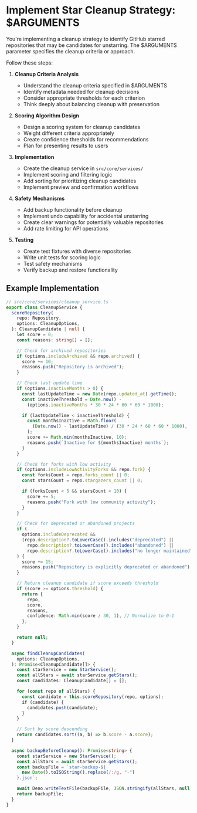 # Implement Star Cleanup Strategy: $ARGUMENTS

You're implementing a cleanup strategy to identify GitHub starred repositories
that may be candidates for unstarring. The $ARGUMENTS parameter specifies the
cleanup criteria or approach.

Follow these steps:

1. **Cleanup Criteria Analysis**
   - Understand the cleanup criteria specified in $ARGUMENTS
   - Identify metadata needed for cleanup decisions
   - Consider appropriate thresholds for each criterion
   - Think deeply about balancing cleanup with preservation

2. **Scoring Algorithm Design**
   - Design a scoring system for cleanup candidates
   - Weight different criteria appropriately
   - Create confidence thresholds for recommendations
   - Plan for presenting results to users

3. **Implementation**
   - Create the cleanup service in `src/core/services/`
   - Implement scoring and filtering logic
   - Add sorting for prioritizing cleanup candidates
   - Implement preview and confirmation workflows

4. **Safety Mechanisms**
   - Add backup functionality before cleanup
   - Implement undo capability for accidental unstarring
   - Create clear warnings for potentially valuable repositories
   - Add rate limiting for API operations

5. **Testing**
   - Create test fixtures with diverse repositories
   - Write unit tests for scoring logic
   - Test safety mechanisms
   - Verify backup and restore functionality

## Example Implementation

```typescript
// src/core/services/cleanup_service.ts
export class CleanupService {
  scoreRepository(
    repo: Repository,
    options: CleanupOptions,
  ): CleanupCandidate | null {
    let score = 0;
    const reasons: string[] = [];

    // Check for archived repositories
    if (options.includeArchived && repo.archived) {
      score += 10;
      reasons.push("Repository is archived");
    }

    // Check last update time
    if (options.inactiveMonths > 0) {
      const lastUpdateTime = new Date(repo.updated_at).getTime();
      const inactiveThreshold = Date.now() -
        (options.inactiveMonths * 30 * 24 * 60 * 60 * 1000);

      if (lastUpdateTime < inactiveThreshold) {
        const monthsInactive = Math.floor(
          (Date.now() - lastUpdateTime) / (30 * 24 * 60 * 60 * 1000),
        );
        score += Math.min(monthsInactive, 10);
        reasons.push(`Inactive for ${monthsInactive} months`);
      }
    }

    // Check for forks with low activity
    if (options.includeLowActivityForks && repo.fork) {
      const forksCount = repo.forks_count || 0;
      const starsCount = repo.stargazers_count || 0;

      if (forksCount < 5 && starsCount < 10) {
        score += 5;
        reasons.push("Fork with low community activity");
      }
    }

    // Check for deprecated or abandoned projects
    if (
      options.includeDeprecated &&
      (repo.description?.toLowerCase().includes("deprecated") ||
        repo.description?.toLowerCase().includes("abandoned") ||
        repo.description?.toLowerCase().includes("no longer maintained"))
    ) {
      score += 15;
      reasons.push("Repository is explicitly deprecated or abandoned");
    }

    // Return cleanup candidate if score exceeds threshold
    if (score >= options.threshold) {
      return {
        repo,
        score,
        reasons,
        confidence: Math.min(score / 30, 1), // Normalize to 0-1
      };
    }

    return null;
  }

  async findCleanupCandidates(
    options: CleanupOptions,
  ): Promise<CleanupCandidate[]> {
    const starService = new StarService();
    const allStars = await starService.getStars();
    const candidates: CleanupCandidate[] = [];

    for (const repo of allStars) {
      const candidate = this.scoreRepository(repo, options);
      if (candidate) {
        candidates.push(candidate);
      }
    }

    // Sort by score descending
    return candidates.sort((a, b) => b.score - a.score);
  }

  async backupBeforeCleanup(): Promise<string> {
    const starService = new StarService();
    const allStars = await starService.getStars();
    const backupFile = `star-backup-${
      new Date().toISOString().replace(/:/g, "-")
    }.json`;

    await Deno.writeTextFile(backupFile, JSON.stringify(allStars, null, 2));
    return backupFile;
  }
}
```
